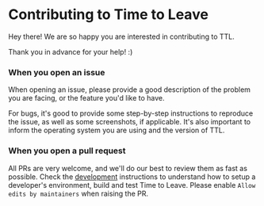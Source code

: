 # Contributing to Time to Leave

Hey there! We are so happy you are interested in contributing to TTL.

Thank you in advance for your help! :)

### When you open an issue

When opening an issue, please provide a good description of the problem you are facing, or the feature you'd like to have.

For bugs, it's good to provide some step-by-step instructions to reproduce the issue, as well as some screenshots, if applicable. It's also important to inform the operating system you are using and the version of TTL.

### When you open a pull request

All PRs are very welcome, and we'll do our best to review them as fast as possible.
Check the [development](DEVELOPMENT.md) instructions to understand how to setup a developer's environment, build and test Time to Leave. Please enable `Allow edits by maintainers` when raising the PR.
